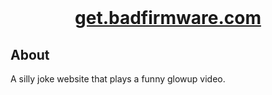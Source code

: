 <div align="center">
    <br>
    <h1><a href=https://get.badfirmware.com">get.badfirmware.com</a></h1>
</div>

## About

A silly joke website that plays a funny glowup video.
